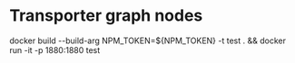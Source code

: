 # Transporter graph nodes



docker build --build-arg NPM_TOKEN=${NPM_TOKEN} -t test . && docker run -it -p 1880:1880 test

